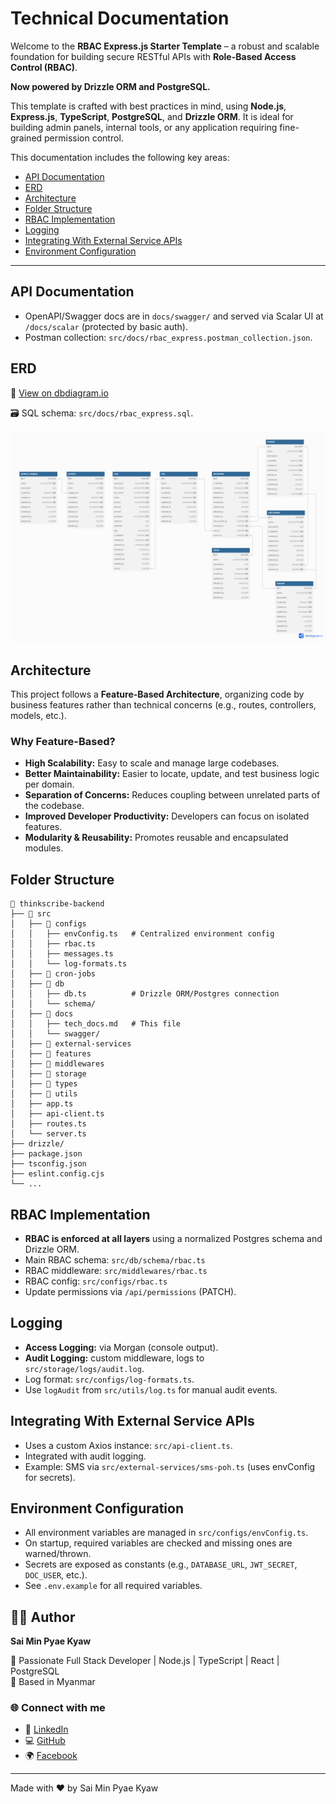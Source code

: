# Technical Documentation

Welcome to the **RBAC Express.js Starter Template** – a robust and scalable foundation for building secure RESTful APIs with **Role-Based Access Control (RBAC)**.

**Now powered by Drizzle ORM and PostgreSQL.**

This template is crafted with best practices in mind, using **Node.js**, **Express.js**, **TypeScript**, **PostgreSQL**, and **Drizzle ORM**. It is ideal for building admin panels, internal tools, or any application requiring fine-grained permission control.

This documentation includes the following key areas:

- [API Documentation](#api-documentation)
- [ERD](#erd)
- [Architecture](#architecture)
- [Folder Structure](#folder-structure)
- [RBAC Implementation](#rbac-implementation)
- [Logging](#logging)
- [Integrating With External Service APIs](#integrating-with-external-service-apis)
- [Environment Configuration](#environment-configuration)

---

## API Documentation

- OpenAPI/Swagger docs are in `docs/swagger/` and served via Scalar UI at `/docs/scalar` (protected by basic auth).
- Postman collection: `src/docs/rbac_express.postman_collection.json`.

## ERD

🔗 [View on dbdiagram.io](https://dbdiagram.io/d/680675261ca52373f5c46e4d)

🗃️ SQL schema: `src/docs/rbac_express.sql`.

![ERD](./erd.png)

## Architecture

This project follows a **Feature-Based Architecture**, organizing code by business features rather than technical concerns (e.g., routes, controllers, models, etc.).

### Why Feature-Based?

- **High Scalability:** Easy to scale and manage large codebases.
- **Better Maintainability:** Easier to locate, update, and test business logic per domain.
- **Separation of Concerns:** Reduces coupling between unrelated parts of the codebase.
- **Improved Developer Productivity:** Developers can focus on isolated features.
- **Modularity & Reusability:** Promotes reusable and encapsulated modules.

## Folder Structure

```
📁 thinkscribe-backend
├── 📁 src
│   ├── 📁 configs
│   │   ├── envConfig.ts   # Centralized environment config
│   │   ├── rbac.ts
│   │   ├── messages.ts
│   │   └── log-formats.ts
│   ├── 📁 cron-jobs
│   ├── 📁 db
│   │   ├── db.ts          # Drizzle ORM/Postgres connection
│   │   └── schema/
│   ├── 📁 docs
│   │   ├── tech_docs.md   # This file
│   │   └── swagger/
│   ├── 📁 external-services
│   ├── 📁 features
│   ├── 📁 middlewares
│   ├── 📁 storage
│   ├── 📁 types
│   ├── 📁 utils
│   ├── app.ts
│   ├── api-client.ts
│   ├── routes.ts
│   └── server.ts
├── drizzle/
├── package.json
├── tsconfig.json
├── eslint.config.cjs
└── ...
```

## RBAC Implementation

- **RBAC is enforced at all layers** using a normalized Postgres schema and Drizzle ORM.
- Main RBAC schema: `src/db/schema/rbac.ts`
- RBAC middleware: `src/middlewares/rbac.ts`
- RBAC config: `src/configs/rbac.ts`
- Update permissions via `/api/permissions` (PATCH).

## Logging

- **Access Logging:** via Morgan (console output).
- **Audit Logging:** custom middleware, logs to `src/storage/logs/audit.log`.
- Log format: `src/configs/log-formats.ts`.
- Use `logAudit` from `src/utils/log.ts` for manual audit events.

## Integrating With External Service APIs

- Uses a custom Axios instance: `src/api-client.ts`.
- Integrated with audit logging.
- Example: SMS via `src/external-services/sms-poh.ts` (uses envConfig for secrets).

## Environment Configuration

- All environment variables are managed in `src/configs/envConfig.ts`.
- On startup, required variables are checked and missing ones are warned/thrown.
- Secrets are exposed as constants (e.g., `DATABASE_URL`, `JWT_SECRET`, `DOC_USER`, etc.).
- See `.env.example` for all required variables.

## 👨‍💻 Author

**Sai Min Pyae Kyaw**

💼 Passionate Full Stack Developer | Node.js | TypeScript | React | PostgreSQL  
📍 Based in Myanmar

### 🌐 Connect with me

- 💼 [LinkedIn](https://www.linkedin.com/in/sai-min-pyae-kyaw-369005200/)
- 💻 [GitHub](https://github.com/MinPyaeKyaw)
- 🌍 [Facebook](https://www.facebook.com/minpyae.kyaw.73)

---

Made with ❤️ by Sai Min Pyae Kyaw

